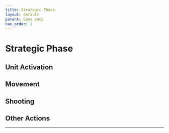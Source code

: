 ```yaml
---
title: Strategic Phase
layout: default
parent: Game Loop
nav_order: 2
---
```


# Strategic Phase

## Unit Activation

## Movement

## Shooting

## Other Actions

----